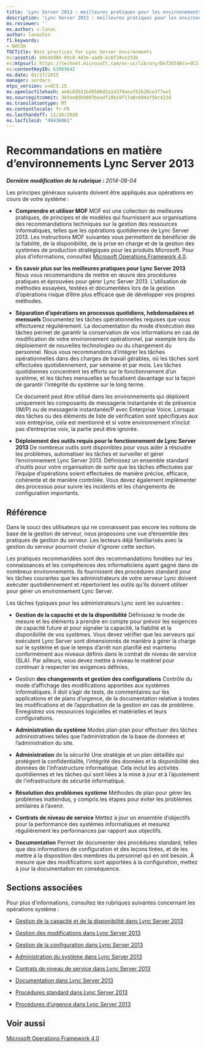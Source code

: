```yaml
---
title: 'Lync Server 2013 : meilleures pratiques pour les environnements Lync Server'
description: 'Lync Server 2013 : meilleures pratiques pour les environnements Lync Server.'
ms.reviewer: ''
ms.author: v-lanac
author: lanachin
f1.keywords:
- NOCSH
TOCTitle: Best practices for Lync Server environments
ms:assetid: b0e45d84-09c8-4d3e-aad0-bc6f34ce233b
ms:mtpsurl: https://technet.microsoft.com/en-us/library/Dn720348(v=OCS.15)
ms:contentKeyID: 63969642
ms.date: 01/27/2015
manager: serdars
mtps_version: v=OCS.15
ms.openlocfilehash: ae6c02621bd6506d2a1d379aeaf92b20ce3f7ae1
ms.sourcegitcommit: 36fee89bb887bea4f18b19f17a8c69daf5bc423d
ms.translationtype: MT
ms.contentlocale: fr-FR
ms.lasthandoff: 11/26/2020
ms.locfileid: "49436061"
---
```

# <a name="best-practices-for-lync-server-2013-environments"></a>Recommandations en matière d’environnements Lync Server 2013

<div data-xmlns="http://www.w3.org/1999/xhtml">

<div class="topic" data-xmlns="http://www.w3.org/1999/xhtml" data-msxsl="urn:schemas-microsoft-com:xslt" data-cs="https://msdn.microsoft.com/">

<div data-asp="https://msdn2.microsoft.com/asp">



</div>

<div id="mainSection">

<div id="mainBody">

<span> </span>

_**Dernière modification de la rubrique :** 2014-08-04_

Les principes généraux suivants doivent être appliqués aux opérations en cours de votre système :

  - **Comprendre et utiliser MOF**   MOF est une collection de meilleures pratiques, de principes et de modèles qui fournissent aux organisations des recommandations techniques sur la gestion des ressources informatiques, telles que les opérations quotidiennes de Lync Server 2013. Les instructions MOF suivantes vous permettent de bénéficier de la fiabilité, de la disponibilité, de la prise en charge et de la gestion des systèmes de production stratégiques pour les produits Microsoft. Pour plus d’informations, consultez [Microsoft Operations Framework 4,0](https://go.microsoft.com/fwlink/p/?linkid=40939).

  - **En savoir plus sur les meilleures pratiques pour Lync Server 2013**   Nous vous recommandons de mettre en œuvre des procédures pratiques et éprouvées pour gérer Lync Server 2013. L’utilisation de méthodes essayées, testées et documentées lors de la gestion d’opérations risque d’être plus efficace que de développer vos propres méthodes.

  - **Séparation d’opérations en processus quotidiens, hebdomadaires et mensuels**   Documentez les tâches opérationnelles requises que vous effectuerez régulièrement. La documentation du mode d’exécution des tâches permet de garantir la conservation de vos informations en cas de modification de votre environnement opérationnel, par exemple lors du déploiement de nouvelles technologies ou du changement du personnel. Nous vous recommandons d’intégrer les tâches opérationnelles dans des charges de travail gérables, où les tâches sont effectuées quotidiennement, par semaine et par mois. Les tâches quotidiennes concentrent les efforts sur le fonctionnement d’un système, et les tâches mensuelles se focalisent davantage sur la façon de garantir l’intégrité du système sur le long terme.
    
    Ce document peut être utilisé dans les environnements qui déploient uniquement les composants de messagerie instantanée et de présence (IM/P) ou de messagerie instantanée/P avec Enterprise Voice. Lorsque des tâches ou des éléments de liste de vérification sont spécifiques aux voix entreprise, cela est mentionné et si votre environnement n’inclut pas d’entreprise voix, la partie peut être ignorée.

  - **Déploiement des outils requis pour le fonctionnement de Lync Server 2013**   De nombreux outils sont disponibles pour vous aider à résoudre les problèmes, automatiser les tâches et surveiller et gérer l’environnement Lync Server 2013. Définissez un ensemble standard d’outils pour votre organisation de sorte que les tâches effectuées par l’équipe d’opérations soient effectuées de manière précise, efficace, cohérente et de manière contrôlée. Vous devez également implémenter des processus pour suivre les incidents et les changements de configuration importants.

<div>

## <a name="reference"></a>Référence

Dans le souci des utilisateurs qui ne connaissent pas encore les notions de base de la gestion de serveur, nous proposons une vue d’ensemble des pratiques de gestion du serveur. Les lecteurs déjà familiarisés avec la gestion du serveur pourront choisir d’ignorer cette section.

Les pratiques recommandées sont des recommandations fondées sur les connaissances et les compétences des informaticiens ayant gagné dans de nombreux environnements. Ils fournissent des procédures standard pour les tâches courantes que les administrateurs de votre serveur Lync doivent exécuter quotidiennement et répertorient les outils qu’ils doivent utiliser pour gérer un environnement Lync Server.

Les tâches typiques pour les administrateurs Lync sont les suivantes :

  - **Gestion de la capacité et de la disponibilité**   Définissez le mode de mesure et les éléments à prendre en compte pour prévoir les exigences de capacité future et pour signaler la capacité, la fiabilité et la disponibilité de vos systèmes. Vous devez vérifier que les serveurs qui exécutent Lync Server sont dimensionnés de manière à gérer la charge sur le système et que le temps d’arrêt non planifié est maintenu conformément aux niveaux définis dans le contrat de niveau de service (SLA). Par ailleurs, vous devez mettre à niveau le matériel pour continuer à respecter les exigences définies.

  - Gestion **des changements et gestion des configurations**   Contrôle du mode d’affichage des modifications apportées aux systèmes informatiques. Il doit s’agir de tests, de commentaires sur les applications et de plans d’urgence, de la documentation relative à toutes les modifications et de l’approbation de la gestion en cas de problème. Enregistrez vos ressources logicielles et matérielles et leurs configurations.

  - **Administration du système**   Modes plan-plan pour effectuer des tâches administratives telles que l’administration de la base de données et l’administration du site.

  - **Administration**   de la sécurité   Une stratégie et un plan détaillés qui protègent la confidentialité, l’intégrité des données et la disponibilité des données de l’infrastructure informatique. Cela inclut les activités quotidiennes et les tâches qui sont liées à la mise à jour et à l’ajustement de l’infrastructure de sécurité informatique.

  - **Résolution des problèmes système**   Méthodes de plan pour gérer les problèmes inattendus, y compris les étapes pour éviter les problèmes similaires à l’avenir.

  - **Contrats de niveau de service**   Mettez à jour un ensemble d’objectifs pour la performance des systèmes informatiques et mesurez régulièrement les performances par rapport aux objectifs.

  - **Documentation**   Permet de documenter des procédures standard, telles que des informations de configuration et des leçons tirées, et de les mettre à la disposition des membres du personnel qui en ont besoin. À mesure que des modifications sont apportées à la configuration, mettez à jour la documentation en conséquence.

</div>

<div>

## <a name="related-sections"></a>Sections associées

Pour plus d’informations, consultez les rubriques suivantes concernant les opérations système :

  - [Gestion de la capacité et de la disponibilité dans Lync Server 2013](lync-server-2013-capacity-and-availability-management.md)

  - [Gestion des modifications dans Lync Server 2013](lync-server-2013-change-management.md)

  - [Gestion de la configuration dans Lync Server 2013](lync-server-2013-configuration-management.md)

  - [Administration du système dans Lync Server 2013](lync-server-2013-system-administration.md)

  - [Contrats de niveau de service dans Lync Server 2013](lync-server-2013-service-level-agreements.md)

  - [Documentation dans Lync Server 2013](lync-server-2013-documentation.md)

  - [Procédures standard dans Lync Server 2013](lync-server-2013-standard-procedures.md)

  - [Procédures d’urgence dans Lync Server 2013](lync-server-2013-emergency-procedures.md)

</div>

<div>

## <a name="see-also"></a>Voir aussi


[Microsoft Operations Framework 4,0](https://go.microsoft.com/fwlink/p/?linkid=40939)  
  

</div>

</div>

<span> </span>

</div>

</div>

</div>

